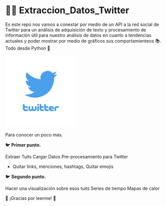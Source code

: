 # 🕵️‍♂️  Extraccion_Datos_Twitter

Es este repo nos vamos a conextar por medio de un API a la red social de Twitter para un análisis de adquisición de texto y procesamiento de información útil para nuestro análisis de datos en cuanto a tendencias actuales y poder mostrar por medio de gráficos sus comportamienteos 📚. Todo desde Python 🐍


![Resultados](/Twitter.png)


Para conocer un poco más.

🐦 **Primer punto.**

 Extraer Tuits
 Cargar Datos 
 Pre-procesamiento para Twitter
 - Quitar links, menciones, hashtags, Quitar emojis



 
 🐦 **Segundo punto.**
 
 Hacer una visualización sobre esos tuits
 Series de tiempo
 Mapas de calor
 
 
 

🦉 ¡Gracias por leerme!  🦉
